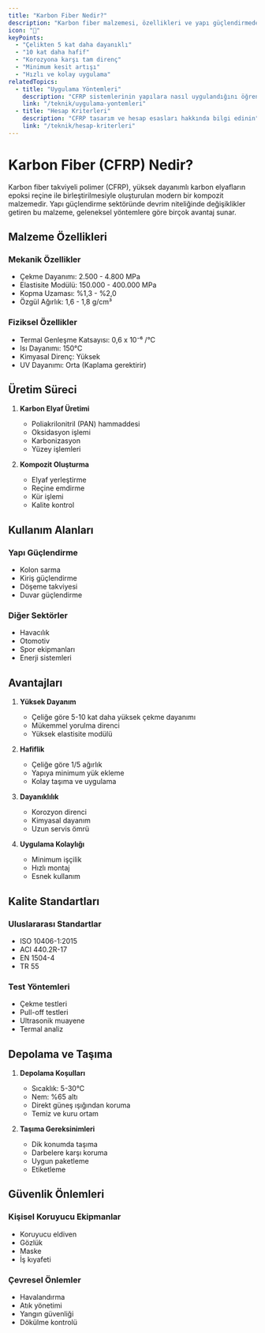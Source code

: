 ```yaml
---
title: "Karbon Fiber Nedir?"
description: "Karbon fiber malzemesi, özellikleri ve yapı güçlendirmedeki kullanımı hakkında detaylı teknik bilgi"
icon: "🔬"
keyPoints:
  - "Çelikten 5 kat daha dayanıklı"
  - "10 kat daha hafif"
  - "Korozyona karşı tam direnç"
  - "Minimum kesit artışı"
  - "Hızlı ve kolay uygulama"
relatedTopics:
  - title: "Uygulama Yöntemleri"
    description: "CFRP sistemlerinin yapılara nasıl uygulandığını öğrenin"
    link: "/teknik/uygulama-yontemleri"
  - title: "Hesap Kriterleri"
    description: "CFRP tasarım ve hesap esasları hakkında bilgi edinin"
    link: "/teknik/hesap-kriterleri"
---
```


# Karbon Fiber (CFRP) Nedir?

Karbon fiber takviyeli polimer (CFRP), yüksek dayanımlı karbon elyafların epoksi reçine ile birleştirilmesiyle oluşturulan modern bir kompozit malzemedir. Yapı güçlendirme sektöründe devrim niteliğinde değişiklikler getiren bu malzeme, geleneksel yöntemlere göre birçok avantaj sunar.

## Malzeme Özellikleri

### Mekanik Özellikler
- Çekme Dayanımı: 2.500 - 4.800 MPa
- Elastisite Modülü: 150.000 - 400.000 MPa
- Kopma Uzaması: %1,3 - %2,0
- Özgül Ağırlık: 1,6 - 1,8 g/cm³

### Fiziksel Özellikler
- Termal Genleşme Katsayısı: 0,6 x 10⁻⁶ /°C
- Isı Dayanımı: 150°C
- Kimyasal Direnç: Yüksek
- UV Dayanımı: Orta (Kaplama gerektirir)

## Üretim Süreci

1. **Karbon Elyaf Üretimi**
   - Poliakrilonitril (PAN) hammaddesi
   - Oksidasyon işlemi
   - Karbonizasyon
   - Yüzey işlemleri

2. **Kompozit Oluşturma**
   - Elyaf yerleştirme
   - Reçine emdirme
   - Kür işlemi
   - Kalite kontrol

## Kullanım Alanları

### Yapı Güçlendirme
- Kolon sarma
- Kiriş güçlendirme
- Döşeme takviyesi
- Duvar güçlendirme

### Diğer Sektörler
- Havacılık
- Otomotiv
- Spor ekipmanları
- Enerji sistemleri

## Avantajları

1. **Yüksek Dayanım**
   - Çeliğe göre 5-10 kat daha yüksek çekme dayanımı
   - Mükemmel yorulma direnci
   - Yüksek elastisite modülü

2. **Hafiflik**
   - Çeliğe göre 1/5 ağırlık
   - Yapıya minimum yük ekleme
   - Kolay taşıma ve uygulama

3. **Dayanıklılık**
   - Korozyon direnci
   - Kimyasal dayanım
   - Uzun servis ömrü

4. **Uygulama Kolaylığı**
   - Minimum işçilik
   - Hızlı montaj
   - Esnek kullanım

## Kalite Standartları

### Uluslararası Standartlar
- ISO 10406-1:2015
- ACI 440.2R-17
- EN 1504-4
- TR 55

### Test Yöntemleri
- Çekme testleri
- Pull-off testleri
- Ultrasonik muayene
- Termal analiz

## Depolama ve Taşıma

1. **Depolama Koşulları**
   - Sıcaklık: 5-30°C
   - Nem: %65 altı
   - Direkt güneş ışığından koruma
   - Temiz ve kuru ortam

2. **Taşıma Gereksinimleri**
   - Dik konumda taşıma
   - Darbelere karşı koruma
   - Uygun paketleme
   - Etiketleme

## Güvenlik Önlemleri

### Kişisel Koruyucu Ekipmanlar
- Koruyucu eldiven
- Gözlük
- Maske
- İş kıyafeti

### Çevresel Önlemler
- Havalandırma
- Atık yönetimi
- Yangın güvenliği
- Dökülme kontrolü 